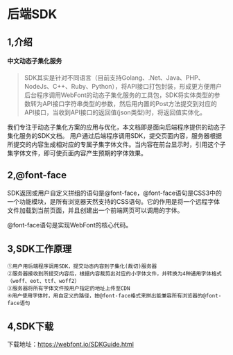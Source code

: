 # 后端SDK

## 1,介绍

#### 中文动态子集化服务
>SDK其实是针对不同语言（目前支持Golang、.Net、Java、PHP、NodeJs、C++、Ruby、Python），将API接口打包封装，形成更方便用户后台程序调用WebFont的动态子集化服务的工具包，SDK将实体类型的参数转为API接口字符串类型的参数，然后用内置的Post方法提交到对应的API接口，当收到API接口的返回值(json类型)时，将返回值实体化。

我们专注于动态子集化方案的应用与优化，本文档即是面向后端程序提供的动态子集化服务的SDK文档。
用户通过后端程序调用SDK，提交页面内容，服务器根据所提交的内容生成相对应的专属子集字体文件。当内容在前台显示时，引用这个子集字体文件，即可使页面内容产生预期的字体效果。


## 2,@font-face
SDK返回或用户自定义拼组的语句是@font-face，@font-face语句是CSS3中的一个功能模块，是所有浏览器天然支持的CSS语句。它的作用是将一个远程字体文件加载到当前页面，并且创建出一个前端网页可以调用的字体。

@font-face语句是实现WebFont的核心代码。


## 3,SDK工作原理   
    ①用户用后端程序调用SDK，提交动态内容到子集化(裁切)服务器
    ②服务器接收到所提交内容后，根据内容裁剪出对应的小字体文件，并转换为4种通用字体格式（woff、eot、ttf、woff2）
    ③服务器将所有字体文件按用户指定的地址上传至CDN
    ④用户使用字体时，用自定义的路径，按@font-face格式来拼出能兼容所有浏览器的@font-face语句
   
   

## 4,SDK下载
下载地址：https://webfont.io/SDKGuide.html
